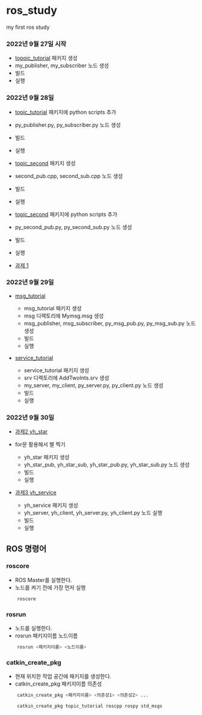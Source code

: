 # ros_study
my first ros study

### 2022년 9월 27일 시작
- [topoic_tutorial](./topic_tutorial) 패키지 생성
- my_publisher, my_subscriber 노드 생성
- 빌드
- 실행

### 2022년 9월 28일
- [topic_tutorial](./topic_tutorial) 패키지에 python scripts 추가
- py_publisher.py, py_subscriber.py 노드 생성
- 빌드
- 실행

- [topic_second](./topic_second) 패키지 생성
- second_pub.cpp, second_sub.cpp 노드 생성
- 빌드
- 실행

- [topic_second](./topic_second) 패키지에 python scripts 추가
- py_second_pub.py, py_second_sub.py 노드 생성
- 빌드
- 실행

- [과제 1](./topic_test)

### 2022년 9월 29일
- [msg_tutorial](./msg_tutorial)
    - msg_tutorial 패키지 생성
    - msg 디렉토리에 Mymsg.msg 생성
    - msg_publisher, msg_subscriber, py_msg_pub.py, py_msg_sub.py 노드 생성
    - 빌드 
    - 실행

- [service_tutorial](./service_tutorial)
    - service_tutorial 패키지 생성
    - srv 디렉토리에 AddTwoInts.srv 생성
    - my_server, my_client, py_server.py, py_client.py 노드 생성
    - 빌드 
    - 실행


### 2022년 9월 30일
- [과제2 yh_star](./yh_star)
- for문 활용해서 별 찍기
    - yh_star 패키지 생성
    - yh_star_pub, yh_star_sub, yh_star_pub.py, yh_star_sub.py 노드 생성
    - 빌드 
    - 실행  

- [과제3 yh_service](./yh_service)
    - yh_service 패키지 생성
    - yh_server, yh_client, yh_server.py, yh_client.py 노드 실행 
    - 빌드
    - 실행


## ROS 명령어
### roscore
- ROS Master를 실행한다.
- 노드를 켜기 전에 가장 먼저 실행
```bash
    roscore
```

### rosrun
- 노드를 실행한다.
- rosrun 패키지이름 노드이름
```bash
    rosrun <패키지이름> <노드이름>
```

### catkin_create_pkg
- 현재 위치한 작업 공간에 패키지를 생성한다.
- catkin_create_pkg 패키지이름 의존성
```bash
    catkin_create_pkg <패키지이름> <의존성1> <의존성2> ...
```

```bash
    catkin_create_pkg topic_tutorial roscpp rospy std_msgs
```


